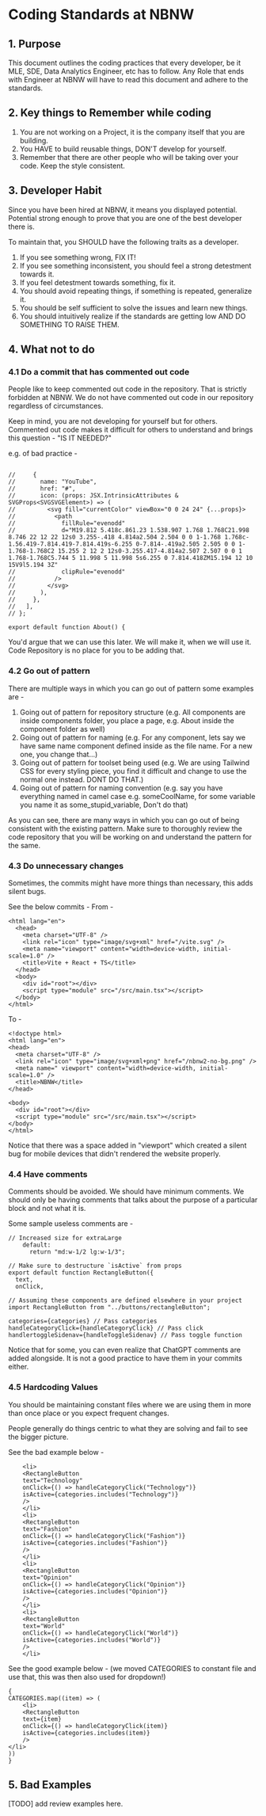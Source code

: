 # Coding Standards at NBNW
## 1. Purpose
This document outlines the coding practices that every developer, be it MLE, SDE, Data Analytics Engineer, etc has to follow. Any Role that ends with Engineer at NBNW will have to read this document and adhere to the standards.

## 2. Key things to Remember while coding
1. You are not working on a Project, it is the company itself that you are building.
2. You HAVE to build reusable things, DON'T develop for yourself.
3. Remember that there are other people who will be taking over your code. Keep the style consistent.

## 3. Developer Habit
Since you have been hired at NBNW, it means you displayed potential. Potential strong enough to prove that you are one of the best developer there is.

To maintain that, you SHOULD have the following traits as a developer.

1. If you see something wrong, FIX IT!
2. If you see something inconsistent, you should feel a strong detestment towards it.
3. If you feel detestment towards something, fix it.
4. You should avoid repeating things, if something is repeated, generalize it.
5. You should be self sufficient to solve the issues and learn new things.
6. You should intuitively realize if the standards are getting low AND DO SOMETHING TO RAISE THEM.


## 4. What not to do

### 4.1 Do a commit that has commented out code
People like to keep commented out code in the repository. That is strictly forbidden at NBNW. We do not have commented out code in our repository regardless of circumstances.

Keep in mind, you are not developing for yourself but for others. Commented out code makes it difficult for others to understand and brings this question - "IS IT NEEDED?"

e.g. of bad practice -
```

//     {
//       name: "YouTube",
//       href: "#",
//       icon: (props: JSX.IntrinsicAttributes & SVGProps<SVGSVGElement>) => (
//         <svg fill="currentColor" viewBox="0 0 24 24" {...props}>
//           <path
//             fillRule="evenodd"
//             d="M19.812 5.418c.861.23 1.538.907 1.768 1.768C21.998 8.746 22 12 22 12s0 3.255-.418 4.814a2.504 2.504 0 0 1-1.768 1.768c-1.56.419-7.814.419-7.814.419s-6.255 0-7.814-.419a2.505 2.505 0 0 1-1.768-1.768C2 15.255 2 12 2 12s0-3.255.417-4.814a2.507 2.507 0 0 1 1.768-1.768C5.744 5 11.998 5 11.998 5s6.255 0 7.814.418ZM15.194 12 10 15V9l5.194 3Z"
//             clipRule="evenodd"
//           />
//         </svg>
//       ),
//     },
//   ],
// };

export default function About() {
```

You'd argue that we can use this later. We will make it, when we will use it. Code Repository is no place for you to be adding that.


### 4.2 Go out of pattern
There are multiple ways in which you can go out of pattern some examples are -
1. Going out of pattern for repository structure (e.g. All components are inside components folder, you place a page, e.g. About inside the component folder as well)
2. Going out of pattern for naming (e.g. For any component, lets say we have same name component defined inside as the file name. For a new one, you change that...)
3. Going out of pattern for toolset being used (e.g. We are using Tailwind CSS for every styling piece, you find it difficult and change to use the normal one instead. DONT DO THAT.)
4. Going out of pattern for naming convention (e.g. say you have everything named in camel case e.g. someCoolName, for some variable you name it as some_stupid_variable, Don't do that)

As you can see, there are many ways in which you can go out of being consistent with the existing pattern. Make sure to thoroughly review the code repository that you will be working on and understand the pattern for the same.

### 4.3 Do unnecessary changes
Sometimes, the commits might have more things than necessary, this adds silent bugs.

See the below commits - 
From - 
```
<html lang="en">
  <head>
    <meta charset="UTF-8" />
    <link rel="icon" type="image/svg+xml" href="/vite.svg" />
    <meta name="viewport" content="width=device-width, initial-scale=1.0" />
    <title>Vite + React + TS</title>
  </head>
  <body>
    <div id="root"></div>
    <script type="module" src="/src/main.tsx"></script>
  </body>
</html>
```
To - 
```
<!doctype html>
<html lang="en">
<head>
  <meta charset="UTF-8" />
  <link rel="icon" type="image/svg+xml+png" href="/nbnw2-no-bg.png" />
  <meta name=" viewport" content="width=device-width, initial-scale=1.0" />
  <title>NBNW</title>
</head>

<body>
  <div id="root"></div>
  <script type="module" src="/src/main.tsx"></script>
</body>
</html>
```

Notice that there was a space added in "viewport" which created a silent bug for mobile devices that didn't rendered the website properly.

### 4.4 Have comments
Comments should be avoided. We should have minimum comments. We should only be having comments that talks about the purpose of a particular block and not what it is.

Some sample useless comments are - 
```
// Increased size for extraLarge
    default:
      return "md:w-1/2 lg:w-1/3";
```

```
// Make sure to destructure `isActive` from props
export default function RectangleButton({
  text,
  onClick,
```

```
// Assuming these components are defined elsewhere in your project
import RectangleButton from "../buttons/rectangleButton";
```
```
categories={categories} // Pass categories
handleCategoryClick={handleCategoryClick} // Pass click handlertoggleSidenav={handleToggleSidenav} // Pass toggle function
```


Notice that for some, you can even realize that ChatGPT comments are added alongside. It is not a good practice to have them in your commits either.



### 4.5 Hardcoding Values
You should be maintaining constant files where we are using them in more than once place or you expect frequent changes.

People generally do things centric to what they are solving and fail to see the bigger picture. 

See the bad example below - 
```
    <li>
    <RectangleButton
    text="Technology"
    onClick={() => handleCategoryClick("Technology")}
    isActive={categories.includes("Technology")}
    />
    </li>
    <li>
    <RectangleButton
    text="Fashion"
    onClick={() => handleCategoryClick("Fashion")}
    isActive={categories.includes("Fashion")}
    />
    </li>
    <li>
    <RectangleButton
    text="Opinion"
    onClick={() => handleCategoryClick("Opinion")}
    isActive={categories.includes("Opinion")}
    />
    </li>
    <li>
    <RectangleButton
    text="World"
    onClick={() => handleCategoryClick("World")}
    isActive={categories.includes("World")}
    />
    </li>
```

See the good example below - (we moved CATEGORIES to constant file and use that, this was then also used for dropdown!)
```
{
CATEGORIES.map((item) => (
    <li>
    <RectangleButton
    text={item}
    onClick={() => handleCategoryClick(item)}
    isActive={categories.includes(item)}
    />
</li>
))
}
```



## 5. Bad Examples
[TODO] add review examples here.